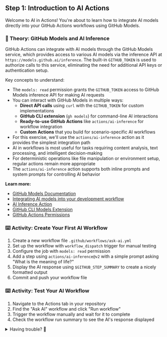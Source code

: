 ## Step 1: Introduction to AI Actions

Welcome to AI in Actions! You're about to learn how to integrate AI models directly into your GitHub Actions workflows using GitHub Models.

### 📖 Theory: GitHub Models and AI Inference

GitHub Actions can integrate with AI models through the GitHub Models service, which provides access to various AI models via the inference API at `https://models.github.ai/inference`. The built-in `GITHUB_TOKEN` is used to authorize calls to this service, eliminating the need for additional API keys or authentication setup.

Key concepts to understand:

- The `models: read` permission grants the `GITHUB_TOKEN` access to GitHub Models inference API for making AI requests
- You can interact with GitHub Models in multiple ways:
  - **Direct API calls** using `curl` with the `GITHUB_TOKEN` for custom implementations
  - **GitHub CLI extension** (`gh models`) for command-line AI interactions
  - **Ready-to-use GitHub Actions** like `actions/ai-inference` for workflow integration
  - **Custom Actions** that you build for scenario-specific AI workflows
- For this exercise, we'll use the `actions/ai-inference` action as it provides the simplest integration path
- AI in workflows is most useful for tasks requiring content analysis, text processing, and intelligent decision-making
- For deterministic operations like file manipulation or environment setup, regular actions remain more appropriate
- The `actions/ai-inference` action supports both inline prompts and system prompts for controlling AI behavior

**Learn more:**

- [GitHub Models Documentation](https://docs.github.com/en/github-models)
- [Integrating AI models into your development workflow](https://docs.github.com/en/github-models/use-github-models/integrating-ai-models-into-your-development-workflow)
- [AI Inference Action](https://github.com/actions/ai-inference)
- [GitHub CLI Models Extension](https://github.com/github/gh-models)
- [GitHub Actions Permissions](https://docs.github.com/en/actions/tutorials/authenticate-with-github_token#modifying-the-permissions-for-the-github_token)

### ⌨️ Activity: Create Your First AI Workflow

1. Create a new workflow file `.github/workflows/ask-ai.yml`
1. Set up the workflow with `workflow_dispatch` trigger for manual testing
1. Configure the job with `models: read` permission
1. Add a step using `actions/ai-inference@v2` with a simple prompt asking "What is the meaning of life?"
1. Display the AI response using `$GITHUB_STEP_SUMMARY` to create a nicely formatted output
1. Commit and push your workflow file

### ⌨️ Activity: Test Your AI Workflow

1. Navigate to the Actions tab in your repository
1. Find the "Ask AI" workflow and click "Run workflow"
1. Trigger the workflow manually and wait for it to complete
1. Check the workflow run summary to see the AI's response displayed

<details>
<summary>Having trouble? 🤷</summary><br/>

- Make sure you include the `models: read` permission in your workflow
- The `actions/ai-inference@v2` action requires a `prompt` input parameter
- Use `$GITHUB_STEP_SUMMARY` to display the AI response in the workflow summary
- Check that your YAML syntax is correct by reviewing the workflow in the Actions tab

</details>
